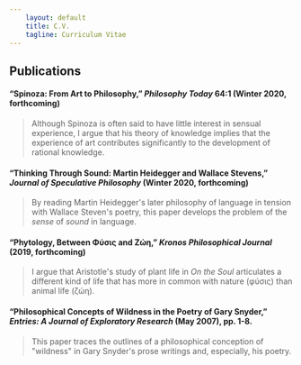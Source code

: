 ```yaml
---
    layout: default
    title: C.V.
    tagline: Curriculum Vitae
---
```


## Publications

#### “Spinoza: From Art to Philosophy,” *Philosophy Today* 64:1 (Winter 2020, forthcoming)

>Although Spinoza is often said to have little interest in sensual experience, I argue that his theory of knowledge implies that the experience of art contributes significantly to the development of rational knowledge.

#### “Thinking Through Sound: Martin Heidegger and Wallace Stevens,” *Journal of Speculative Philosophy* (Winter 2020, forthcoming)

>By reading Martin Heidegger's later philosophy of language in tension with Wallace Steven's poetry, this paper develops the problem of the *sense* of *sound* in language.

#### “Phytology, Between Φύσις and Ζώη,” *Kronos Philosophical Journal* (2019, forthcoming)

>I argue that Aristotle's study of plant life in *On the Soul* articulates a different kind of life that has more in common with nature (φύσις) than animal life (ζώη).

#### “Philosophical Concepts of Wildness in the Poetry of Gary Snyder,” *Entries: A Journal of Exploratory Research* (May 2007), pp. 1-8.

>This paper traces the outlines of a philosophical conception of "wildness" in Gary Snyder's prose writings and, especially, his poetry.
